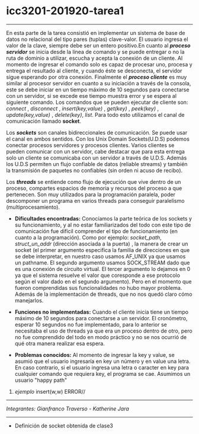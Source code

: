 # icc3201-201920-tarea1

---
En esta parte de la tarea consistió en implementar un sistema de base de datos no relacional del tipo pares (tuplas) clave-valor. El usuario ingresa el valor de la clave, siempre debe ser un entero positivo.En cuanto al  ***proceso servidor*** se inicia desde la línea de comando y se puede entregar o no la ruta de dominio a utilizar, escucha y acepta la conexión de un cliente. Al momento de ingresar el comando solo es capaz de procesar uno, procesa y entrega el resultado al cliente, y cuando éste se desconecta, el servidor  sigue esperando por otra conexión. Finalmente el ***proceso cliente*** es muy similar al procesor servidor en cuanto a su iniciación a través de la consola, este se debe iniciar en un tiempo máximo de 10 segundos para conectarse con un servidor, si se excede ese tiempo  muestra error y se espera al siguiente comando. Los comandos que se pueden ejecutar de cliente son: *connect* , *disconnect* , *insert(key,value)* , *get(key)* , *peek(key)* , *update(key,value)* , *delete(key)*, *list*. Para todo esto utilizamos el canal de comunicación llamado **socket**.

Los ***sockets*** son canales bidireccionales de comunicación. Se puede usar el canal en ambos sentidos. Con los Unix Domain Sockets(U.D.S) podemos conectar procesos servidores y procesos clientes. Varios clientes se pueden comunicar con un servidor, cabe destacar que para esta entrega solo un cliente se comunicaba con un servidor a través de U.D.S. Además los U.D.S permiten un flujo confiable de datos (reliable streams) y también la transmisión de paquetes no confiables (sin orden ni acuso de recibo).

Los ***threads*** se entiende como flujo de ejecución que vive dentro de un proceso, compartes espacios de memoria y recursos del proceso a que pertenecen. Son muy utilizados para la programación paralela, poder descomponer un programa en varios threads para conseguir paralelismo (multiprocesamiento).

 * **Dificultades encontradas:** Conocíamos la parte teórica de los sockets y su funcionamiento, y al no estar familiarizados del todo con este tipo de comunicación fue difícil comprender el tipo de funcionamiento (en cuanto a la programación). Como por ejemplo: *socket_path*, *struct_un_addr* (dirección asociada a la puerta) ,  la manera de crear un socket (el primer argumento especifica la familia de direcciones en que se debe interpretar, en nuestro caso usamos AF_UNIX ya que usamos un pathname. El segundo argumento usamos SOCK_STREAM dado que es una conexión de circuito virtual. El tercer argumento lo dejamos en 0 ya que el sistema resuelve el valor que coresponde a ese protocolo según el valor dado en el segundo argumento).  Pero en el momento que fueron comprendidas sus funcionalidades no hubo mayor problema. Además de la implementación de threads, que no nos quedó claro cómo manejarlos.


* **Funciones no implementadas:** Cuando el cliente inicia tiene un tiempo máximo de 10 segundos para conectarse a un servidor. El cronómetro, esperar 10 segundos no fue implementado, para lo anterior se necesitaba el uso de threads ya que era un proceso dentro de otro, pero no fue comprendido del todo en modo práctico y no se nos ocurrió de qué otra manera realizar esa espera.


* **Problemas conocidos:** Al momento de ingresar la key y value, se asumió que el usuario ingresaría en key un número y en value una letra. En caso contrario, si el usuario ingresa una letra o caracter en key para cualquier  comando que requiera key, el programa se cae. Asumimos un usuario "happy path"
1. *ejemplo* 
           insert(w,w)
            ERROR//
          

---

*Integrantes: Gianfranco Traverso - Katherine Jara*

---
* Definición de socket obtenida de clase3

